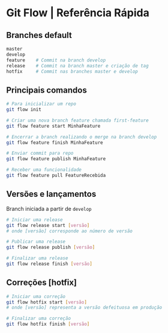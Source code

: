 # Git Flow | Referência Rápida

## Branches default

``` bash
master
develop
feature    # Commit na branch develop
release    # Commit na branch master e criação de tag
hotfix     # Commit nas branches master e develop
```

## Principais comandos

``` bash
# Para inicializar um repo
git flow init

# Criar uma nova branch feature chamada first-feature
git flow feature start MinhaFeature

# Encerrar a branch realizando o merge na branch develop
git flow feature finish MinhaFeature

# Enviar commit para repo
git flow feature publish MinhaFeature

# Receber uma funcionalidade
git flow feature pull FeatureRecebida
```

## Versões e lançamentos
Branch iniciada a partir de `develop`

``` bash
# Iniciar uma release
git flow release start [versão]
# onde [versão] corresponde ao número de versão

# Publicar uma release
git flow release publish [versão]

# Finalizar uma release
git flow release finish [versão]
```

## Correções [hotfix]

``` bash
# Iniciar uma correção
git flow hotfix start [versão]
# onde [versão] representa a versão defeituosa em produção

# Finalizar uma correção
git flow hotfix finish [versão]
```
